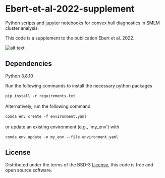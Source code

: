 # Ebert-et-al-2022-supplement
Python scripts and jupyter notebooks for convex hull diagnostics in SMLM cluster analysis.

This code is a supplement to the publication Ebert et al. 2022.

![alt text](https://github.com/super-resolution/ConvexHullClusterAnalysis/blob/main/cluster_convex_hull_example.PNG)
## Dependencies
Python 3.8.10

Run the following commands to install the necessary python packages \
\
`pip install -r requirements.txt` \
\
Alternatively, run the following command \
\
`conda env create -f environment.yaml` \
\
or update an existing environment (e.g., 'my_env') with \
\
`conda env update -n my_env --file environment.yaml` 

## License
Distributed under the terms of the BSD-3 [License](https://github.com/super-resolution/ConvexHullClusterAnalysis/blob/main/LICENSE), this code is free and open source software.
